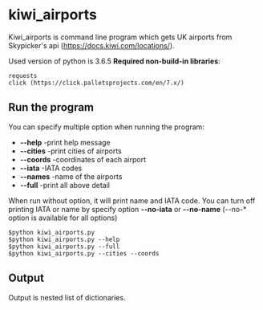 # kiwi_airports
Kiwi_airports is command line program which gets UK airports from Skypicker's api (https://docs.kiwi.com/locations/).

Used version of python is 3.6.5
**Required non-build-in libraries**:
```
requests
click (https://click.palletsprojects.com/en/7.x/)
```

## Run the program
You can specify multiple option when running the program:
- **--help** -print help message
- **--cities** -print cities of airports
- **--coords** -coordinates of each airport
- **--iata** -IATA codes
- **--names** -name of the airports
- **--full** -print all above detail

When run without option, it will print name and IATA code.
You can turn off printing IATA or name by specify option **--no-iata** or **--no-name** (--no-* option is available for all options)

```
$python kiwi_airports.py
$python kiwi_airports.py --help
$python kiwi_airports.py --full
$python kiwi_airports.py --cities --coords
```

## Output
Output is nested list of dictionaries.
